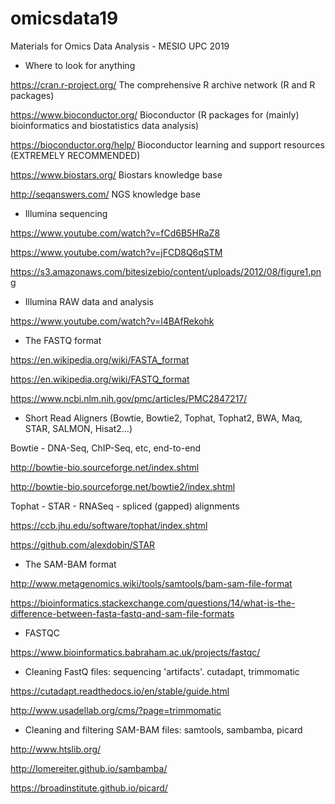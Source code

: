 # omicsdata19

Materials for Omics Data Analysis - MESIO UPC 2019

- Where to look for anything


https://cran.r-project.org/ The comprehensive R archive network (R and R packages)

https://www.bioconductor.org/ Bioconductor (R packages for (mainly) bioinformatics and biostatistics data analysis)

https://bioconductor.org/help/ Bioconductor learning and support resources (EXTREMELY RECOMMENDED)

https://www.biostars.org/ Biostars knowledge base

http://seqanswers.com/ NGS knowledge base


- Illumina sequencing



https://www.youtube.com/watch?v=fCd6B5HRaZ8

https://www.youtube.com/watch?v=jFCD8Q6qSTM

https://s3.amazonaws.com/bitesizebio/content/uploads/2012/08/figure1.png



- Illumina RAW data and analysis



https://www.youtube.com/watch?v=l4BAfRekohk



- The FASTQ format



https://en.wikipedia.org/wiki/FASTA_format

https://en.wikipedia.org/wiki/FASTQ_format

https://www.ncbi.nlm.nih.gov/pmc/articles/PMC2847217/



- Short Read Aligners (Bowtie, Bowtie2, Tophat, Tophat2, BWA, Maq, STAR, SALMON, Hisat2…)



Bowtie - DNA-Seq, ChIP-Seq, etc, end-to-end

http://bowtie-bio.sourceforge.net/index.shtml

http://bowtie-bio.sourceforge.net/bowtie2/index.shtml



Tophat - STAR - RNASeq - spliced (gapped) alignments

https://ccb.jhu.edu/software/tophat/index.shtml

https://github.com/alexdobin/STAR



- The SAM-BAM format



http://www.metagenomics.wiki/tools/samtools/bam-sam-file-format

https://bioinformatics.stackexchange.com/questions/14/what-is-the-difference-between-fasta-fastq-and-sam-file-formats



- FASTQC



https://www.bioinformatics.babraham.ac.uk/projects/fastqc/



- Cleaning FastQ files: sequencing 'artifacts'. cutadapt, trimmomatic



https://cutadapt.readthedocs.io/en/stable/guide.html

http://www.usadellab.org/cms/?page=trimmomatic



- Cleaning and filtering SAM-BAM files: samtools, sambamba, picard



http://www.htslib.org/

http://lomereiter.github.io/sambamba/

https://broadinstitute.github.io/picard/

